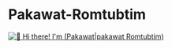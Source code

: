 # Pakawat-Romtubtim
[<img src="https://raw.githubusercontent.com/Raymo111/Raymo111/master/intro.gif" alt="👋 Hi there! I'm (Pakawat|pakawat Romtubtim)" title="👋 Hi there! I'm (Pakawat|pakawat Romtubtim)"/>](https://raymond.li/)
